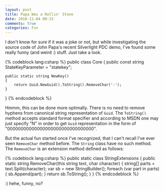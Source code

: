 ```yaml
---
layout: post
title: Papa Was a Rollin' Stone
date: 2010-11-04 00:15
comments: true
categories: Fun
---
```


I don't know for sure if it was a joke or not, but while investigating the source code of John Papa's recent Silverlight PDC demo, I've found some really funny (and weird :) stuff. Just take a look.
<!-- more -->

{% codeblock lang:csharp %}
public class Core
{
	public const string StateKeyParameter = "statekey";

	public static string NewKey()
	{
		return Guid.NewGuid().ToString().RemoveChar('-');
	}
}
{% endcodeblock %}

Hmmm, this can be done more optimally. There is no need to remove hyphens from canonical string representation of `Guid`. The `ToString()` method accepts standard format specifier and according to MSDN one may just specify "N" in order to get `Guid` representation in the form of "00000000000000000000000000000000".

But the actual fun started once I've recognized, that I can't recall I've ever seen `RemoveChar` method before. The `String` class have no such method. The `RemoveChar` is an extension method defined as follows:

{% codeblock lang:csharp %}
public static class StringExtensions
{
	public static string RemoveChar(this string text, char character)
	{
		string[] parts = text.Split(character);
		var sb = new StringBuilder();
		foreach (var part in parts)
		{
			sb.Append(part);
		}
		return sb.ToString();
	}
}
{% endcodeblock %}

:) hehe, funny, no?
